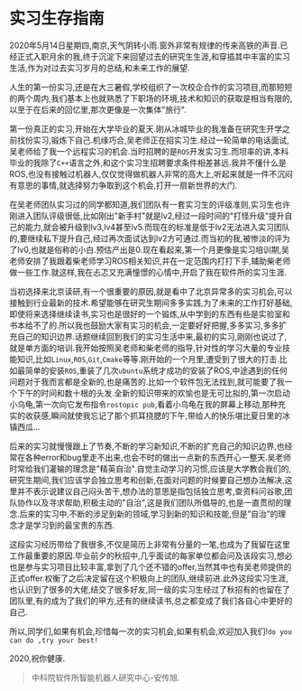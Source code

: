 # 实习生存指南

2020年5月14日星期四,南京,天气阴转小雨.窗外非常有规律的传来高铁的声音.已经正式入职月余的我,终于沉淀下来回望过去的研究生生涯,和穿插其中丰富的实习生活,作为对过去实习岁月的总结,和未来工作的展望.

人生的第一份实习,还是在大三暑假,学校组织了一次校企合作的实习项目,而那短短的两个周内,我们基本上也就熟悉了下职场的环境,技术和知识的获取是相当有限的,以至于在后来的回忆里,那次更像是一次集体"旅行".

第一份真正的实习,开始在大学毕业的夏天.刚从冰城毕业的我准备在研究生开学之前找份实习,锻炼下自己.机缘巧合,吴老师正在招实习生.经过一轮简单的电话面试,吴老师给了我一个远程实习的机会.当时招聘的是`ROS`开发实习生.而坦率的讲,本科毕业的我除了`C++`语言之外,和这个实习生招聘要求条件相差甚远.我并不懂什么是ROS,也没有接触过机器人,仅仅觉得做机器人非常的高大上,听起来就是一件不沉闷有意思的事情,就选择努力争取到这个机会,打开一扇新世界的大门.

在吴老师团队实习过的同学都知道,我们团队有一套实习生的评级准则,实习生也许刚进入团队评级很低,比如刚出"新手村"就是lv2,经过一段时间的"打怪升级"提升自己的能力,就会被升级到lv3,lv4甚至lv5.而现在的标准是低于lv2无法进入实习团队的,要继续私下提升自己,经过再次面试达到lv2方可通过.而当初的我,被惨淡的评为了lv0,也就是俗称的小白.预估产出是0.现在看起来,第一个月更像是实习培训期,吴老师安排了我跟着柴老师学习ROS相关知识,并在一定范围内打打下手,辅助柴老师做一些工作.就这样,我在忐忑又充满憧憬的心情中,开启了我在软件所的实习生涯.

当初选择来北京读研,有一个很重要的原因,就是看中了北京异常多的实习机会,可以接触到行业最新的技术.希望能够在研究生期间多多实践,为了未来的工作打好基础,即使将来选择继续读书,实习也是很好的一个锻炼,从中学到的东西有些是实验室和书本给不了的.所以我也鼓励大家有实习的机会,一定要好好把握,多多实习,多多扩充自己的知识边界.话题继续回到我们的实习生活中来,最初的实习,刚刚也说过了,就是单方面的培训.我开始按照吴老师和柴老师的指导,针对性的学习大量的专业技能知识,比如`Linux`,`ROS`,`Git`,`Cmake`等等.刚开始的一个月里,遭受到了很大的打击.比如最简单的安装`ROS`,重装了几次`ubuntu`系统才成功的安装了ROS,中途遇到的任何问题对于我而言都是全新的,也是痛苦的.比如一个软件包无法找到,就可能要了我一个下午的时间和数十根的头发.全新的知识带来的欢愉也是无可比拟的,第一次启动小乌龟,第一次向它发布指令`rostopic pub`,看着小乌龟在我的屏幕上移动,那种充实的收获感,瞬间就使我忘记了那个抓耳挠腮的下午,带给人的快乐堪比夏日里的冰镇西瓜...

后来的实习就慢慢跟上了节奏,不断的学习新知识,不断的扩充自己的知识边界,也经常在各种error和bug里走不出来,也会不时的做出一点新的东西开心一整天.吴老师时常给我们灌输的理念是"精英自治".自觉主动学习的习惯,应该是大学教会我们的,研究生期间,我们应该学会独立思考和创新,在面对问题的时候要自己想办法解决,这里并不表示说建议自己闷头苦干,想办法的意思是指包括独立思考,查资料问谷歌,团队协作以及寻求帮助,积极主动的"自治",这是我们团队所倡导的,也是一直贯彻的理念.后来的实习中,不断的涉足到新的领域,学习到新的知识和技能,但是”自治”的理念才是学习到的最宝贵的东西.

这段实习经历带给了我很多,不仅是简历上非常有分量的一笔,也成为了我留在这里工作最重要的原因.毕业前夕的秋招中,几乎面试的每家单位都会问及该段实习,想必也是参与实习项目比较丰富,拿到了几个还不错的offer,当然其中也有吴老师提供的正式offer.权衡了之后决定留在这个积极向上的团队,继续前进.此外这段实习生涯,也认识到了很多的大佬,结交了很多好友,同一级的实习生经过了秋招有的也留在了团队里,有的成为了我们的甲方,还有的继续读书,总之都变成了我们各自心中更好的自己.

所以,同学们,如果有机会,珍惜每一次的实习机会,如果有机会,欢迎加入我们!`do you can do ,try your best!`

2020,祝你健康.

>中科院软件所智能机器人研究中心-安传旭.